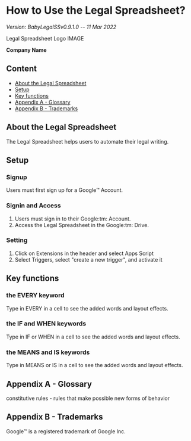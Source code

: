 

# How to Use the Legal Spreadsheet?

*Version: BabyLegalSSv0.9.1.0 -- 11 Mar 2022*

Legal Spreadsheet Logo IMAGE

**Company Name**

## Content

- [About the Legal Spreadsheet](#about)
- [Setup](#Setup)
- [Key functions](#key-functions)
- [Appendix A - Glossary](#glossary)
- [Appendix B - Trademarks](#trademarks)

## About the Legal Spreadsheet<a name="about" />

The Legal Spreadsheet helps users to automate their legal writing.

## Setup

### Signup

Users must first sign up for a Google:tm: Account.

### Signin and Access

<ol>
  <li>Users must sign in to their Google:tm: Account.</li>
  <li>Access the Legal Spreadsheet in the Google:tm: Drive.</li>
</ol>

### Setting

<ol>
  <li>Click on Extensions in the header and select Apps Script</li>
  <li>Select Triggers, select "create a new trigger", and activate it</li>
</ol>

## Key functions<a name="key-functions" />

### the EVERY keyword

Type in EVERY in a cell to see the added words and layout effects.

### the IF and WHEN keywords

Type in IF or WHEN in a cell to see the added words and layout effects.

### the MEANS and IS keywords

Type in MEANS or IS in a cell to see the added words and layout effects.

## Appendix A - Glossary<a name="glossary" />

constitutive rules - rules that make possible new forms of behavior

## Appendix B - Trademarks<a name="trademarks" />

Google:tm: is a registered trademark of Google Inc.
